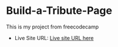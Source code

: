 # Build-a-Tribute-Page
This is my project from freecodecamp

- Live Site URL: [Live site URL here](https://nurularifin83.github.io/Build-a-Tribute-Page/)
